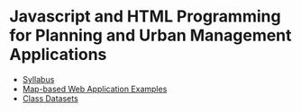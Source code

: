 # Javascript and HTML Programming for Planning and Urban Management Applications

* [Syllabus](./syllabus.md)
* [Map-based Web Application Examples](./webmap-examples.md)
* [Class Datasets](https://github.com/CPLN690-MUSA610/datasets)
